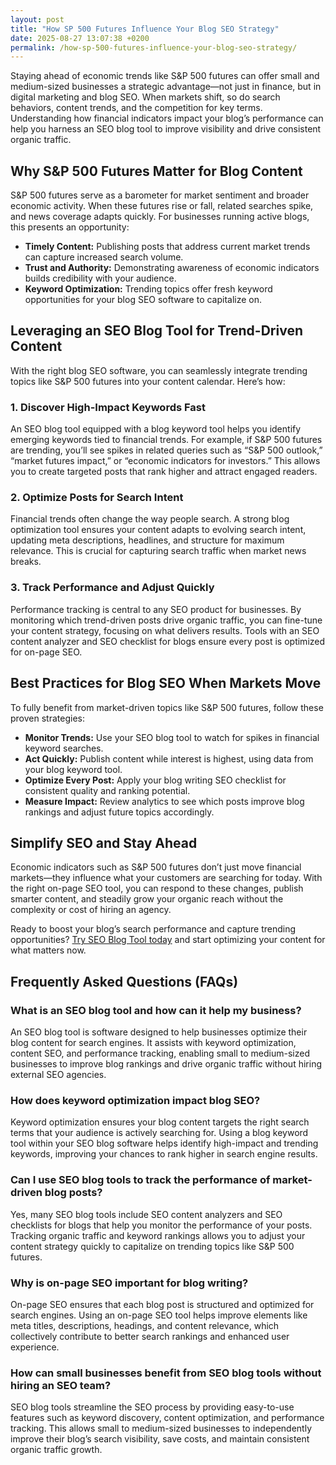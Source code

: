 ```yaml
---
layout: post
title: "How SP 500 Futures Influence Your Blog SEO Strategy"
date: 2025-08-27 13:07:38 +0200
permalink: /how-sp-500-futures-influence-your-blog-seo-strategy/
---
```

Staying ahead of economic trends like S&P 500 futures can offer small and medium-sized businesses a strategic advantage—not just in finance, but in digital marketing and blog SEO. When markets shift, so do search behaviors, content trends, and the competition for key terms. Understanding how financial indicators impact your blog’s performance can help you harness an SEO blog tool to improve visibility and drive consistent organic traffic.

## Why S&P 500 Futures Matter for Blog Content

S&P 500 futures serve as a barometer for market sentiment and broader economic activity. When these futures rise or fall, related searches spike, and news coverage adapts quickly. For businesses running active blogs, this presents an opportunity:

- **Timely Content:** Publishing posts that address current market trends can capture increased search volume.
- **Trust and Authority:** Demonstrating awareness of economic indicators builds credibility with your audience.
- **Keyword Optimization:** Trending topics offer fresh keyword opportunities for your blog SEO software to capitalize on.

## Leveraging an SEO Blog Tool for Trend-Driven Content

With the right blog SEO software, you can seamlessly integrate trending topics like S&P 500 futures into your content calendar. Here’s how:

### 1. Discover High-Impact Keywords Fast

An SEO blog tool equipped with a blog keyword tool helps you identify emerging keywords tied to financial trends. For example, if S&P 500 futures are trending, you’ll see spikes in related queries such as “S&P 500 outlook,” “market futures impact,” or “economic indicators for investors.” This allows you to create targeted posts that rank higher and attract engaged readers.

### 2. Optimize Posts for Search Intent

Financial trends often change the way people search. A strong blog optimization tool ensures your content adapts to evolving search intent, updating meta descriptions, headlines, and structure for maximum relevance. This is crucial for capturing search traffic when market news breaks.

### 3. Track Performance and Adjust Quickly

Performance tracking is central to any SEO product for businesses. By monitoring which trend-driven posts drive organic traffic, you can fine-tune your content strategy, focusing on what delivers results. Tools with an SEO content analyzer and SEO checklist for blogs ensure every post is optimized for on-page SEO.

## Best Practices for Blog SEO When Markets Move

To fully benefit from market-driven topics like S&P 500 futures, follow these proven strategies:

- **Monitor Trends:** Use your SEO blog tool to watch for spikes in financial keyword searches.
- **Act Quickly:** Publish content while interest is highest, using data from your blog keyword tool.
- **Optimize Every Post:** Apply your blog writing SEO checklist for consistent quality and ranking potential.
- **Measure Impact:** Review analytics to see which posts improve blog rankings and adjust future topics accordingly.

## Simplify SEO and Stay Ahead

Economic indicators such as S&P 500 futures don’t just move financial markets—they influence what your customers are searching for today. With the right on-page SEO tool, you can respond to these changes, publish smarter content, and steadily grow your organic reach without the complexity or cost of hiring an agency.

Ready to boost your blog’s search performance and capture trending opportunities? [Try SEO Blog Tool today](https://seoblogtool.com/) and start optimizing your content for what matters now.

## Frequently Asked Questions (FAQs)

### What is an SEO blog tool and how can it help my business?

An SEO blog tool is software designed to help businesses optimize their blog content for search engines. It assists with keyword optimization, content SEO, and performance tracking, enabling small to medium-sized businesses to improve blog rankings and drive organic traffic without hiring external SEO agencies.

### How does keyword optimization impact blog SEO?

Keyword optimization ensures your blog content targets the right search terms that your audience is actively searching for. Using a blog keyword tool within your SEO blog software helps identify high-impact and trending keywords, improving your chances to rank higher in search engine results.

### Can I use SEO blog tools to track the performance of market-driven blog posts?

Yes, many SEO blog tools include SEO content analyzers and SEO checklists for blogs that help you monitor the performance of your posts. Tracking organic traffic and keyword rankings allows you to adjust your content strategy quickly to capitalize on trending topics like S&P 500 futures.

### Why is on-page SEO important for blog writing?

On-page SEO ensures that each blog post is structured and optimized for search engines. Using an on-page SEO tool helps improve elements like meta titles, descriptions, headings, and content relevance, which collectively contribute to better search rankings and enhanced user experience.

### How can small businesses benefit from SEO blog tools without hiring an SEO team?

SEO blog tools streamline the SEO process by providing easy-to-use features such as keyword discovery, content optimization, and performance tracking. This allows small to medium-sized businesses to independently improve their blog’s search visibility, save costs, and maintain consistent organic traffic growth.

<script type="application/ld+json">
{
  "@context": "https://schema.org",
  "@type": "BlogPosting",
  "headline": "How S&P 500 Futures Influence Your Blog SEO Strategy",
  "description": "Explore how understanding S&P 500 futures can help small and medium-sized businesses leverage SEO blog tools to improve their blog content's search visibility and drive organic traffic.",
  "author": {
    "@type": "Person",
    "name": "SEO Blog Tool"
  },
  "publisher": {
    "@type": "Person",
    "name": "SEO Blog Tool"
  },
  "datePublished": "2024-06-01",
  "mainEntityOfPage": {
    "@type": "WebPage",
    "@id": "https://seoblogtool.com/blog/how-sp-500-futures-influence-blog-seo-strategy"
  }
}
</script>

<script type="application/ld+json">
{
  "@context": "https://schema.org",
  "@type": "FAQPage",
  "mainEntity": [
    {
      "@type": "Question",
      "name": "What is an SEO blog tool and how can it help my business?",
      "acceptedAnswer": {
        "@type": "Answer",
        "text": "An SEO blog tool is software designed to help businesses optimize their blog content for search engines. It assists with keyword optimization, content SEO, and performance tracking, enabling small to medium-sized businesses to improve blog rankings and drive organic traffic without hiring external SEO agencies."
      }
    },
    {
      "@type": "Question",
      "name": "How does keyword optimization impact blog SEO?",
      "acceptedAnswer": {
        "@type": "Answer",
        "text": "Keyword optimization ensures your blog content targets the right search terms that your audience is actively searching for. Using a blog keyword tool within your SEO blog software helps identify high-impact and trending keywords, improving your chances to rank higher in search engine results."
      }
    },
    {
      "@type": "Question",
      "name": "Can I use SEO blog tools to track the performance of market-driven blog posts?",
      "acceptedAnswer": {
        "@type": "Answer",
        "text": "Yes, many SEO blog tools include SEO content analyzers and SEO checklists for blogs that help you monitor the performance of your posts. Tracking organic traffic and keyword rankings allows you to adjust your content strategy quickly to capitalize on trending topics like S&P 500 futures."
      }
    },
    {
      "@type": "Question",
      "name": "Why is on-page SEO important for blog writing?",
      "acceptedAnswer": {
        "@type": "Answer",
        "text": "On-page SEO ensures that each blog post is structured and optimized for search engines. Using an on-page SEO tool helps improve elements like meta titles, descriptions, headings, and content relevance, which collectively contribute to better search rankings and enhanced user experience."
      }
    },
    {
      "@type": "Question",
      "name": "How can small businesses benefit from SEO blog tools without hiring an SEO team?",
      "acceptedAnswer": {
        "@type": "Answer",
        "text": "SEO blog tools streamline the SEO process by providing easy-to-use features such as keyword discovery, content optimization, and performance tracking. This allows small to medium-sized businesses to independently improve their blog’s search visibility, save costs, and maintain consistent organic traffic growth."
      }
    }
  ]
}
</script>